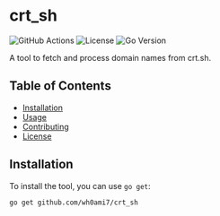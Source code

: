 # crt_sh

![GitHub Actions](https://github.com/wh0ami7/crt_sh/actions/workflows/ci.yml/badge.svg)
![License](https://img.shields.io/github/license/wh0ami7/crt_sh)
![Go Version](https://img.shields.io/github/go-mod/go-version/wh0ami7/crt_sh)

A tool to fetch and process domain names from crt.sh.

## Table of Contents

- [Installation](#installation)
- [Usage](#usage)
- [Contributing](#contributing)
- [License](#license)

## Installation

To install the tool, you can use `go get`:

```bash
go get github.com/wh0ami7/crt_sh
